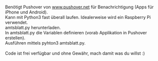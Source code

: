 Benötigt Pushover von www.pushover.net für Benachrichtigung (Apps für iPhone und Android).<br />
Kann mit Python3 fast überall laufen. Idealerweise wird ein Raspberry Pi verwendet.<br />
amtsblatt.py herunterladen.<br />
In amtsblatt.py die Variablen definieren (vorab Applikation in Pushover erstellen).<br />
Ausführen mittels pyhton3 amtsblatt.py.<br />
<br />
Code ist frei verfügbar und ohne Gewähr, mach damit was du willst :)
